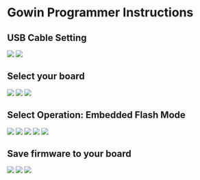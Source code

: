 # Gowin Programmer Instructions

USB Cable Setting
-------------

![](images/Programmer_CableConfig_1.png)
![](images/Programmer_CableConfig_2.png)

Select your board
-------------
![](images/Programmer_NoDevice.png)
![](images/Programmer_Select_9K_1.png)
![](images/Programmer_Select_9K_2.png)

Select Operation: Embedded Flash Mode
-------------
![](images/Programmer_Operation_1.png)
![](images/Programmer_Operation_2.png)
![](images/Programmer_Operation_3.png)
![](images/Programmer_Operation_4.png)
![](images/Programmer_Operation_5.png)

Save firmware to your board
-------------
![](images/Programmer_Programming_1.png)
![](images/Programmer_Programming_2.png)
![](images/Programmer_Programming_3.png)
